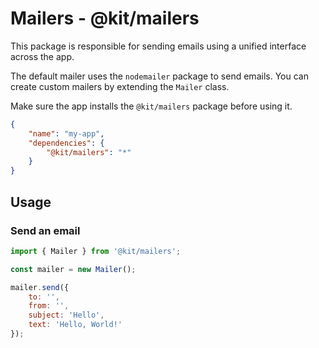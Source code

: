 # Mailers - @kit/mailers

This package is responsible for sending emails using a unified interface across the app.

The default mailer uses the `nodemailer` package to send emails. You can create custom mailers by extending the `Mailer` class.

Make sure the app installs the `@kit/mailers` package before using it.

```json
{
    "name": "my-app",
    "dependencies": {
        "@kit/mailers": "*"
    }
}
```

## Usage

### Send an email

```javascript
import { Mailer } from '@kit/mailers';

const mailer = new Mailer();

mailer.send({
    to: '',
    from: '',
    subject: 'Hello',
    text: 'Hello, World!'
});
```